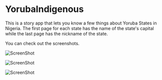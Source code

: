 # YorubaIndigenous
This is a story app that lets you know a few things about Yoruba States in Nigeria. The first page for each state has the name of the state's capital while the last page has the nickname of the state.

You can check out the screenshots.


![ScreenShot](https://github.com/ire-ola/YorubaIndigenous/blob/master/ekiti.png)


![ScreenShot](https://github.com/ire-ola/YorubaIndigenous/blob/master/lagos.png)


![ScreenShot](https://github.com/ire-ola/YorubaIndigenous/blob/master/ekiti2.png)
















